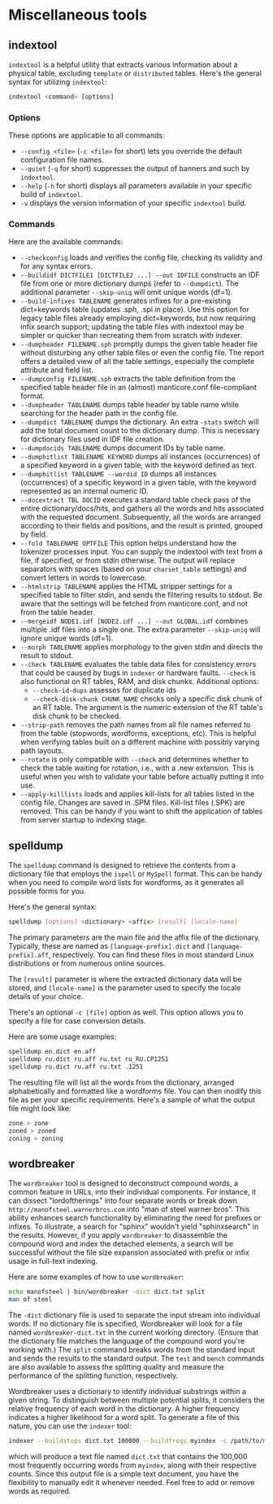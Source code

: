 # Miscellaneous tools

## indextool

`indextool` is a helpful utility that extracts various information about a physical table, excluding `template` or `distributed` tables. Here's the general syntax for utilizing `indextool`:

```sql
indextool <command> [options]
```

### Options

These options are applicable to all commands:

* `--config <file>` (`-c <file>` for short) lets you override the default configuration file names.
* `--quiet` (`-q` for short) suppresses the output of banners and such by `indextool`.
* `--help` (`-h` for short) displays all parameters available in your specific build of `indextool`.
* `-v` displays the version information of your specific `indextool` build.

### Commands

Here are the available commands:

* `--checkconfig` loads and verifies the config file, checking its validity and for any syntax errors.
* `--buildidf DICTFILE1 [DICTFILE2 ...] --out IDFILE` constructs an IDF file from one or more dictionary dumps (refer to `--dumpdict`). The additional parameter `--skip-uniq` will omit unique words (df=1).
* `--build-infixes TABLENAME` generates infixes for a pre-existing dict=keywords table (updates .sph, .spi in place). Use this option for legacy table files already employing dict=keywords, but now requiring infix search support; updating the table files with indextool may be simpler or quicker than recreating them from scratch with indexer.
* `--dumpheader FILENAME.sph` promptly dumps the given table header file without disturbing any other table files or even the config file. The report offers a detailed view of all the table settings, especially the complete attribute and field list.
* `--dumpconfig FILENAME.sph` extracts the table definition from the specified table header file in an (almost) manticore.conf file-compliant format.
* `--dumpheader TABLENAME` dumps table header by table name while searching for the header path in the config file.
* `--dumpdict TABLENAME` dumps the dictionary. An extra `-stats` switch will add the total document count to the dictionary dump. This is necessary for dictionary files used in IDF file creation.
* `--dumpdocids TABLENAME` dumps document IDs by table name.
* `--dumphitlist TABLENAME KEYWORD` dumps all instances (occurrences) of a specified keyword in a given table, with the keyword defined as text.
* `--dumphitlist TABLENAME --wordid ID` dumps all instances (occurrences) of a specific keyword in a given table, with the keyword represented as an internal numeric ID.
* `--docextract TBL DOCID` executes a standard table check pass of the entire dictionary/docs/hits, and gathers all the words and hits associated with the requested document. Subsequently, all the words are arranged according to their fields and positions, and the result is printed, grouped by field.
* `--fold TABLENAME OPTFILE` This option helps understand how the tokenizer processes input. You can supply the indextool with text from a file, if specified, or from stdin otherwise. The output will replace separators with spaces (based on your `charset_table` settings) and convert letters in words to lowercase.
* `--htmlstrip TABLENAME` applies the HTML stripper settings for a specified table to filter stdin, and sends the filtering results to stdout. Be aware that the settings will be fetched from manticore.conf, and not from the table header.
* `--mergeidf NODE1.idf [NODE2.idf ...] --out GLOBAL.idf` combines multiple .idf files into a single one. The extra parameter `--skip-uniq` will ignore unique words (df=1).
* `--morph TABLENAME` applies morphology to the given stdin and directs the result to stdout.
* `--check TABLENAME` evaluates the table data files for consistency errors that could be caused by bugs in `indexer` or hardware faults. `--check` is also functional on RT tables, RAM, and disk chunks. Additional options:
    - `--check-id-dups` assesses for duplicate ids
    - `--check-disk-chunk CHUNK_NAME` checks only a specific disk chunk of an RT table. The argument is the numeric extension of the RT table's disk chunk to be checked.
* `--strip-path` removes the path names from all file names referred to from the table (stopwords, wordforms, exceptions, etc). This is helpful when verifying tables built on a different machine with possibly varying path layouts.
* `--rotate` is only compatible with `--check` and determines whether to check the table waiting for rotation, i.e., with a .new extension. This is useful when you wish to validate your table before actually putting it into use.
* `--apply-killlists` loads and applies kill-lists for all tables listed in the config file. Changes are saved in .SPM files. Kill-list files (.SPK) are removed. This can be handy if you want to shift the application of tables from server startup to indexing stage.

## spelldump

The `spelldump` command is designed to retrieve the contents from a dictionary file that employs the `ispell` or `MySpell` format. This can be handy when you need to compile word lists for wordforms, as it generates all possible forms for you.

Here's the general syntax:

```bash
spelldump [options] <dictionary> <affix> [result] [locale-name]
```

The primary parameters are the main file and the affix file of the dictionary. Typically, these are named as `[language-prefix].dict` and `[language-prefix].aff`, respectively. You can find these files in most standard Linux distributions or from numerous online sources.

The `[result]` parameter is where the extracted dictionary data will be stored, and `[locale-name]` is the parameter used to specify the locale details of your choice.

There's an optional `-c [file]` option as well. This option allows you to specify a file for case conversion details.

Here are some usage examples:

```bash
spelldump en.dict en.aff
spelldump ru.dict ru.aff ru.txt ru_RU.CP1251
spelldump ru.dict ru.aff ru.txt .1251
```

The resulting file will list all the words from the dictionary, arranged alphabetically and formatted like a wordforms file. You can then modify this file as per your specific requirements. Here's a sample of what the output file might look like:

```bash
zone > zone
zoned > zoned
zoning > zoning
```

## wordbreaker

The `wordbreaker` tool is designed to deconstruct compound words, a common feature in URLs, into their individual components. For instance, it can dissect "lordoftherings" into four separate words or break down `http://manofsteel.warnerbros.com` into "man of steel warner bros". This ability enhances search functionality by eliminating the need for prefixes or infixes. To illustrate, a search for "sphinx" wouldn't yield "sphinxsearch" in the results. However, if you apply `wordbreaker` to disassemble the compound word and index the detached elements, a search will be successful without the file size expansion associated with prefix or infix usage in full-text indexing.

Here are some examples of how to use `wordbreaker`:

```bash
echo manofsteel | bin/wordbreaker -dict dict.txt split
man of steel
```

The `-dict` dictionary file is used to separate the input stream into individual words. If no dictionary file is specified, Wordbreaker will look for a file named `wordbreaker-dict.txt` in the current working directory. (Ensure that the dictionary file matches the language of the compound word you're working with.) The `split` command breaks words from the standard input and sends the results to the standard output. The `test` and `bench` commands are also available to assess the splitting quality and measure the performance of the splitting function, respectively.

Wordbreaker uses a dictionary to identify individual substrings within a given string. To distinguish between multiple potential splits, it considers the relative frequency of each word in the dictionary. A higher frequency indicates a higher likelihood for a word split. To generate a file of this nature, you can use the `indexer` tool:


```bash
indexer --buildstops dict.txt 100000 --buildfreqs myindex -c /path/to/manticore.conf
```

which will produce a text file named `dict.txt` that contains the 100,000 most frequently occurring words from `myindex`, along with their respective counts. Since this output file is a simple text document, you have the flexibility to manually edit it whenever needed. Feel free to add or remove words as required.

<!-- proofread -->
